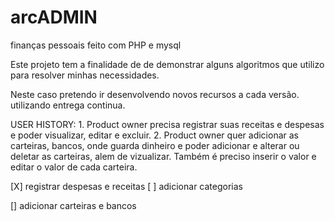 # arcADMIN
finanças pessoais feito com PHP e mysql

Este projeto tem a finalidade de 
de demonstrar alguns algoritmos
que utilizo para resolver minhas necessidades.

Neste caso pretendo ir desenvolvendo novos recursos
a cada versão.
utilizando entrega continua.



USER HISTORY: 
    1. Product owner precisa registrar suas receitas e despesas e poder visualizar, editar e excluir.
    2. Product owner quer adicionar as carteiras, bancos, onde guarda dinheiro e poder adicionar e alterar ou deletar as carteiras, alem de vizualizar. Também é preciso inserir o valor e editar o valor de cada carteira. 
    
[X] registrar despesas e receitas
[ ] adicionar categorias

[] adicionar carteiras e bancos